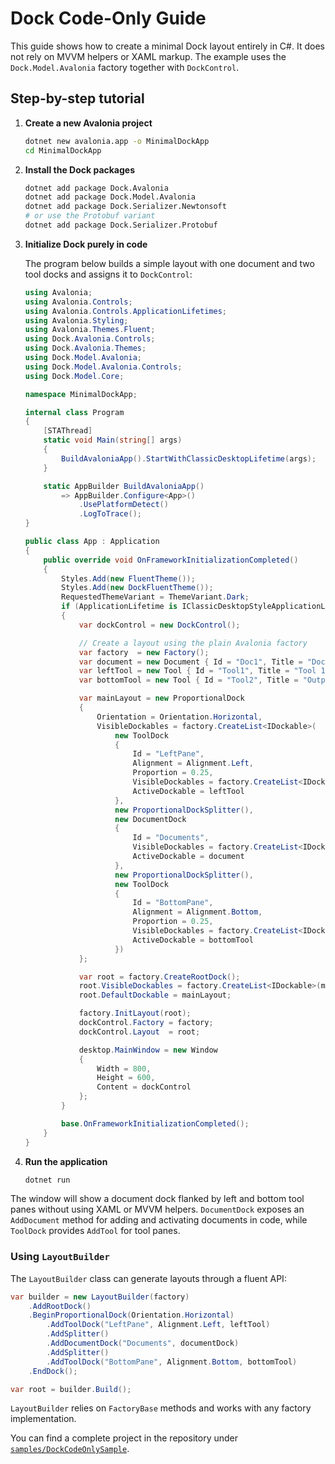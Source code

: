 # Dock Code-Only Guide

This guide shows how to create a minimal Dock layout entirely in C#. It does not rely on MVVM helpers or XAML markup. The example uses the `Dock.Model.Avalonia` factory together with `DockControl`.

## Step-by-step tutorial

1. **Create a new Avalonia project**

   ```bash
   dotnet new avalonia.app -o MinimalDockApp
   cd MinimalDockApp
   ```

2. **Install the Dock packages**

   ```bash
   dotnet add package Dock.Avalonia
   dotnet add package Dock.Model.Avalonia
   dotnet add package Dock.Serializer.Newtonsoft
   # or use the Protobuf variant
   dotnet add package Dock.Serializer.Protobuf
   ```

3. **Initialize Dock purely in code**

   The program below builds a simple layout with one document and two tool docks and assigns it to `DockControl`:

   ```csharp
   using Avalonia;
   using Avalonia.Controls;
   using Avalonia.Controls.ApplicationLifetimes;
   using Avalonia.Styling;
   using Avalonia.Themes.Fluent;
   using Dock.Avalonia.Controls;
   using Dock.Avalonia.Themes;
   using Dock.Model.Avalonia;
   using Dock.Model.Avalonia.Controls;
   using Dock.Model.Core;

   namespace MinimalDockApp;

   internal class Program
   {
       [STAThread]
       static void Main(string[] args)
       {
           BuildAvaloniaApp().StartWithClassicDesktopLifetime(args);
       }

       static AppBuilder BuildAvaloniaApp()
           => AppBuilder.Configure<App>()
               .UsePlatformDetect()
               .LogToTrace();
   }

   public class App : Application
   {
       public override void OnFrameworkInitializationCompleted()
       {
           Styles.Add(new FluentTheme());
           Styles.Add(new DockFluentTheme());
           RequestedThemeVariant = ThemeVariant.Dark;
           if (ApplicationLifetime is IClassicDesktopStyleApplicationLifetime desktop)
           {
               var dockControl = new DockControl();

               // Create a layout using the plain Avalonia factory
               var factory  = new Factory();
               var document = new Document { Id = "Doc1", Title = "Document" };
               var leftTool = new Tool { Id = "Tool1", Title = "Tool 1" };
               var bottomTool = new Tool { Id = "Tool2", Title = "Output" };

               var mainLayout = new ProportionalDock
               {
                   Orientation = Orientation.Horizontal,
                   VisibleDockables = factory.CreateList<IDockable>(
                       new ToolDock
                       {
                           Id = "LeftPane",
                           Alignment = Alignment.Left,
                           Proportion = 0.25,
                           VisibleDockables = factory.CreateList<IDockable>(leftTool),
                           ActiveDockable = leftTool
                       },
                       new ProportionalDockSplitter(),
                       new DocumentDock
                       {
                           Id = "Documents",
                           VisibleDockables = factory.CreateList<IDockable>(document),
                           ActiveDockable = document
                       },
                       new ProportionalDockSplitter(),
                       new ToolDock
                       {
                           Id = "BottomPane",
                           Alignment = Alignment.Bottom,
                           Proportion = 0.25,
                           VisibleDockables = factory.CreateList<IDockable>(bottomTool),
                           ActiveDockable = bottomTool
                       })
               };

               var root = factory.CreateRootDock();
               root.VisibleDockables = factory.CreateList<IDockable>(mainLayout);
               root.DefaultDockable = mainLayout;

               factory.InitLayout(root);
               dockControl.Factory = factory;
               dockControl.Layout  = root;

               desktop.MainWindow = new Window
               {
                   Width = 800,
                   Height = 600,
                   Content = dockControl
               };
           }

           base.OnFrameworkInitializationCompleted();
       }
   }
   ```

4. **Run the application**

   ```bash
   dotnet run
   ```

The window will show a document dock flanked by left and bottom tool panes without using XAML or MVVM helpers.
`DocumentDock` exposes an `AddDocument` method for adding and activating documents in code, while `ToolDock` provides `AddTool` for tool panes.

### Using `LayoutBuilder`

The `LayoutBuilder` class can generate layouts through a fluent API:

```csharp
var builder = new LayoutBuilder(factory)
    .AddRootDock()
    .BeginProportionalDock(Orientation.Horizontal)
        .AddToolDock("LeftPane", Alignment.Left, leftTool)
        .AddSplitter()
        .AddDocumentDock("Documents", documentDock)
        .AddSplitter()
        .AddToolDock("BottomPane", Alignment.Bottom, bottomTool)
    .EndDock();

var root = builder.Build();
```

`LayoutBuilder` relies on `FactoryBase` methods and works with any factory implementation.

You can find a complete project in the repository under
[`samples/DockCodeOnlySample`](../samples/DockCodeOnlySample).
